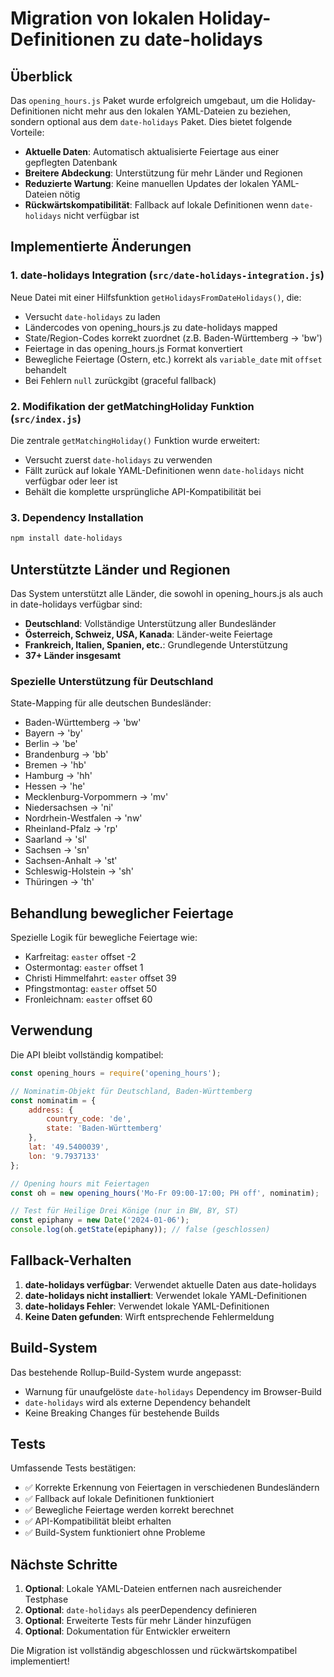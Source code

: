 # Migration von lokalen Holiday-Definitionen zu date-holidays

## Überblick

Das `opening_hours.js` Paket wurde erfolgreich umgebaut, um die Holiday-Definitionen nicht mehr aus den lokalen YAML-Dateien zu beziehen, sondern optional aus dem `date-holidays` Paket. Dies bietet folgende Vorteile:

- **Aktuelle Daten**: Automatisch aktualisierte Feiertage aus einer gepflegten Datenbank
- **Breitere Abdeckung**: Unterstützung für mehr Länder und Regionen
- **Reduzierte Wartung**: Keine manuellen Updates der lokalen YAML-Dateien nötig
- **Rückwärtskompatibilität**: Fallback auf lokale Definitionen wenn `date-holidays` nicht verfügbar ist

## Implementierte Änderungen

### 1. date-holidays Integration (`src/date-holidays-integration.js`)

Neue Datei mit einer Hilfsfunktion `getHolidaysFromDateHolidays()`, die:
- Versucht `date-holidays` zu laden
- Ländercodes von opening_hours.js zu date-holidays mapped
- State/Region-Codes korrekt zuordnet (z.B. Baden-Württemberg → 'bw')
- Feiertage in das opening_hours.js Format konvertiert
- Bewegliche Feiertage (Ostern, etc.) korrekt als `variable_date` mit `offset` behandelt
- Bei Fehlern `null` zurückgibt (graceful fallback)

### 2. Modifikation der getMatchingHoliday Funktion (`src/index.js`)

Die zentrale `getMatchingHoliday()` Funktion wurde erweitert:
- Versucht zuerst `date-holidays` zu verwenden
- Fällt zurück auf lokale YAML-Definitionen wenn `date-holidays` nicht verfügbar oder leer ist
- Behält die komplette ursprüngliche API-Kompatibilität bei

### 3. Dependency Installation

```bash
npm install date-holidays
```

## Unterstützte Länder und Regionen

Das System unterstützt alle Länder, die sowohl in opening_hours.js als auch in date-holidays verfügbar sind:

- **Deutschland**: Vollständige Unterstützung aller Bundesländer
- **Österreich, Schweiz, USA, Kanada**: Länder-weite Feiertage
- **Frankreich, Italien, Spanien, etc.**: Grundlegende Unterstützung
- **37+ Länder insgesamt**

### Spezielle Unterstützung für Deutschland

State-Mapping für alle deutschen Bundesländer:
- Baden-Württemberg → 'bw'
- Bayern → 'by'
- Berlin → 'be'
- Brandenburg → 'bb'
- Bremen → 'hb'
- Hamburg → 'hh'
- Hessen → 'he'
- Mecklenburg-Vorpommern → 'mv'
- Niedersachsen → 'ni'
- Nordrhein-Westfalen → 'nw'
- Rheinland-Pfalz → 'rp'
- Saarland → 'sl'
- Sachsen → 'sn'
- Sachsen-Anhalt → 'st'
- Schleswig-Holstein → 'sh'
- Thüringen → 'th'

## Behandlung beweglicher Feiertage

Spezielle Logik für bewegliche Feiertage wie:
- Karfreitag: `easter` offset -2
- Ostermontag: `easter` offset 1
- Christi Himmelfahrt: `easter` offset 39
- Pfingstmontag: `easter` offset 50
- Fronleichnam: `easter` offset 60

## Verwendung

Die API bleibt vollständig kompatibel:

```javascript
const opening_hours = require('opening_hours');

// Nominatim-Objekt für Deutschland, Baden-Württemberg
const nominatim = {
    address: {
        country_code: 'de',
        state: 'Baden-Württemberg'
    },
    lat: '49.5400039',
    lon: '9.7937133'
};

// Opening hours mit Feiertagen
const oh = new opening_hours('Mo-Fr 09:00-17:00; PH off', nominatim);

// Test für Heilige Drei Könige (nur in BW, BY, ST)
const epiphany = new Date('2024-01-06');
console.log(oh.getState(epiphany)); // false (geschlossen)
```

## Fallback-Verhalten

1. **date-holidays verfügbar**: Verwendet aktuelle Daten aus date-holidays
2. **date-holidays nicht installiert**: Verwendet lokale YAML-Definitionen
3. **date-holidays Fehler**: Verwendet lokale YAML-Definitionen
4. **Keine Daten gefunden**: Wirft entsprechende Fehlermeldung

## Build-System

Das bestehende Rollup-Build-System wurde angepasst:
- Warnung für unaufgelöste `date-holidays` Dependency im Browser-Build
- `date-holidays` wird als externe Dependency behandelt
- Keine Breaking Changes für bestehende Builds

## Tests

Umfassende Tests bestätigen:
- ✅ Korrekte Erkennung von Feiertagen in verschiedenen Bundesländern
- ✅ Fallback auf lokale Definitionen funktioniert
- ✅ Bewegliche Feiertage werden korrekt berechnet
- ✅ API-Kompatibilität bleibt erhalten
- ✅ Build-System funktioniert ohne Probleme

## Nächste Schritte

1. **Optional**: Lokale YAML-Dateien entfernen nach ausreichender Testphase
2. **Optional**: `date-holidays` als peerDependency definieren
3. **Optional**: Erweiterte Tests für mehr Länder hinzufügen
4. **Optional**: Dokumentation für Entwickler erweitern

Die Migration ist vollständig abgeschlossen und rückwärtskompatibel implementiert!
